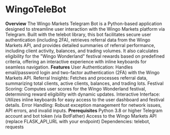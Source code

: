# WingoTeleBot
**Overview**
The Wingo Markets Telegram Bot is a Python-based application designed to streamline user interaction with the Wingo Markets platform via Telegram. Built with the telebot library, this bot facilitates secure user authentication (including 2FA), retrieves referral data from the Wingo Markets API, and provides detailed summaries of referral performance, including client activity, balances, and trading volumes. It also calculates eligibility for the "Wingo Wonderland" festival rewards based on predefined criteria, offering an interactive experience with inline keyboards for seamless navigation.
**Features**
User Authentication: Handles email/password login and two-factor authentication (2FA) with the Wingo Markets API.
Referral Insights: Fetches and processes referral data, summarizing total clients, active clients, balances, and trading lots.
Festival Scoring: Computes user scores for the Wingo Wonderland festival, determining reward eligibility with dynamic updates.
Interactive Interface: Utilizes inline keyboards for easy access to the user dashboard and festival details.
Error Handling: Robust exception management for network issues, API errors, and invalid inputs.
**Prerequisites**
Python 3.8 or higher
Telegram account and bot token (via BotFather)
Access to the Wingo Markets API (replace FLASK_API_URL with your endpoint)
Dependencies: telebot, requests
